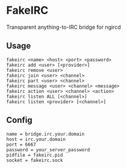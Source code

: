 # FakeIRC
Transparent anything-to-IRC bridge for ngircd

## Usage
```
fakeirc <name> <host> <port> <password>
fakeirc add <user> [<provider>]
fakeirc remove <user>
fakeirc join <user> <channel>
fakeirc part <user> <channel>
fakeirc message <user> <channel> <message>
fakeirc action <user> <channel> <action>
fakeirc listen ALL [<channel>]
fakeirc listen <provider> [<channel>]
```

## Config
```
name = bridge.irc.your.domain
host = irc.your.domain
port = 6667
password = your_server_password
pidfile = fakeirc.pid
socket = fakeirc.sock
```
